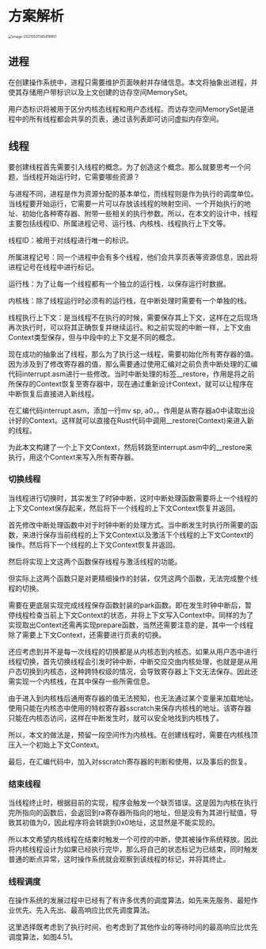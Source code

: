 # 方案解析

<img src="F:\rCoreBook\hm1229.github.io\book\资源文件\实验四.assets\image-20210531145418951.png" alt="image-20210531145418951" style="zoom:50%;" />

## 进程

在创建操作系统中，进程只需要维护页面映射并存储信息。本文将抽象出进程，并使其存储用户带标识以及上文创建的访存空间MemorySet。

用户态标识将被用于区分内核态线程和用户态线程。而访存空间MemorySet是进程中的所有线程都会共享的页表，通过该列表即可访问虚拟内存空间。

## 线程

要创建线程首先需要引入线程的概念。为了创造这个概念。那么就要思考一个问题，当线程开始运行时，它需要哪些资源？

与进程不同，进程是作为资源分配的基本单位，而线程则是作为执行的调度单位。当线程要开始运行，它需要一片可以存放该线程的映射空间、一个开始执行的地址、初始化各种寄存器、附带一些相关的执行参数。所以，在本文的设计中，线程主要包括线程ID、所属进程记号、运行栈、内核栈、线程执行上下文等。

线程ID：被用于对线程进行唯一的标识。

所属进程记号：同一个进程中会有多个线程，他们会共享页表等资源信息，因此将进程记号在线程中进行标记。

运行栈：为了让每一个线程都有一个独立的运行栈，以保存运行时数据。

内核栈：除了线程运行时必须有的运行栈，在中断处理时需要有一个单独的栈。

线程执行上下文：是当线程不在执行的时候，需要保存其上下文，这样在之后现场再次执行时，可以将其正确恢复并继续运行。和之前实现的中断一样，上下文由Context类型保存，但与中段中的上下文是不同的概念。

现在成功的抽象出了线程，那么为了执行这一线程，需要初始化所有寄存器的值。因为涉及到了修改寄存器的值，那么需要通过使用汇编对之前负责中断处理的汇编代码interrupt.asm进行一些修改。当时中断处理的标签__restore，作用是将之前所保存的Context恢复至寄存器中，现在通过重新设计Context，就可以让程序在中断恢复后直接进入新线程。

在汇编代码interrupt.asm，添加一行mv sp, a0，。作用是从寄存器a0中读取出设计好的Context。这样就可以直接在Rust代码中调用__restore(Context)来进入新的线程。

为此本文构建了一个上下文Context，然后转跳至interrupt.asm中的__restore来执行，用这个Context来写入所有寄存器。

### 切换线程

当线程进行切换时，其实发生了时钟中断，这时中断处理函数需要将上一个线程的上下文Context保存起来，然后将下一个线程的上下文Context恢复并返回。

首先修改中断处理函数中对于时钟中断的处理方式。当中断发生时执行所需要的函数，来进行保存当前线程的上下文Context以及激活下个线程的上下文Context的操作。然后将下一个线程的上下文Context恢复并返回。

然后将实现上文这两个函数保存线程与激活线程的功能。

但实际上这两个函数只是对更精细操作的封装，仅凭这两个函数，无法完成整个线程的切换。 

需要在更底层实现完成线程保存函数封装的park函数。即在发生时钟中断后，暂停线程检查当前上下文Context的状态，并将上下文写入Context中。同样的为了实现取出Context还需再实现prepare函数，当然还需要注意的是，其中一个线程除了需要上下文Context，还需要进行页表的切换。

还应考虑到并不是每一次线程的切换都是从内核态到内核态。如果从用户态中进行线程切换，首先切换线程会引发时钟中断，中断交应交由内核处理，也就是是从用户态切换到内核态，这种跨特权级的情况，会导致寄存器上下文无法保存。因此还需实现一个内核栈，在其中保存一些所需信息。

由于进入到内核栈后通用寄存器的值无法预知，也无法通过某个变量来加载地址。使用只能在内核态中使用的特权寄存器sscratch来保存内核栈的地址。该寄存器只能在内核态访问，这样在中断发生时，就可以安全地找到内核栈了。

所以，本文的做法是，预留一段空间作为内核栈。在创建线程时，需要在内核栈顶压入一个初始上下文Context。

最后，在汇编代码中，加入对sscratch寄存器的判断和使用，以及事后的恢复。

### 结束线程

当线程终止时，根据目前的实现，程序会触发一个缺页错误。这是因为内核在执行完所指向的函数后，会返回到ra寄存器所指向的地址，但是没有为其进行赋值，导致其初值为0，因此程序将会转跳到0x0地址，这显然是不能实现的。

所以本文希望内核线程在结束时触发一个可控的中断，使其被操作系统释放。因此将内核线程设计为如果已经执行完毕，那么将自己的状态标记为已结束，同时触发普通的断点异常，这时操作系统就会观察到该线程的标记，并将其终止。

### 线程调度

在操作系统的发展过程中已经有了有许多优秀的调度算法，如先来先服务、最短作业优先、先入先出、最高响应比优先调度算法。

这里选择既考虑到了执行时间，也考虑到了其他作业的等待时间的最高响应比优先调度算法，如图4.51。